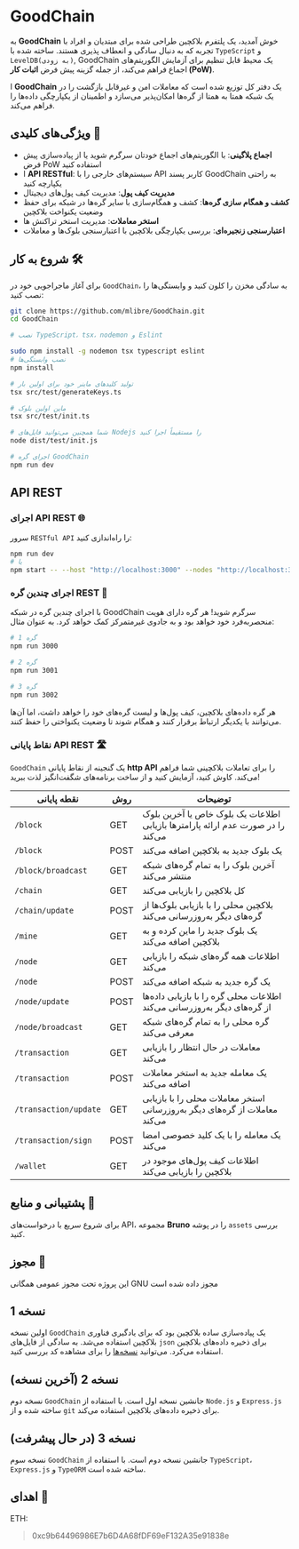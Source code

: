 # GoodChain

به **GoodChain** خوش آمدید، یک پلتفرم بلاکچین طراحی شده برای مبتدیان و افراد با تجربه که به دنبال سادگی و انعطاف پذیری هستند. ساخته شده با `TypeScript` و `LevelDB(به زودی)`, GoodChain یک محیط قابل تنظیم برای آزمایش الگوریتم‌های اجماع فراهم می‌کند، از جمله گزینه پیش فرض **اثبات کار (PoW)**.

ا **GoodChain** یک دفتر کل توزیع شده است که معاملات امن و غیرقابل بازگشت را در یک شبکه همتا به همتا از گره‌ها امکان‌پذیر می‌سازد و اطمینان از یکپارچگی داده‌ها را فراهم می‌کند.

## ویژگی‌های کلیدی 🚀

- **اجماع پلاگینی**: با الگوریتم‌های اجماع خودتان سرگرم شوید یا از پیاده‌سازی پیش فرض PoW استفاده کنید
- ا **API RESTful**: سیستم‌های خارجی را با API کاربر پسند GoodChain به راحتی یکپارچه کنید
- **مدیریت کیف پول**: مدیریت کیف پول‌های دیجیتال
- **کشف و همگام سازی گره‌ها**: کشف و همگام‌سازی با سایر گره‌ها در شبکه برای حفظ وضعیت یکنواخت بلاکچین
- **استخر معاملات**: مدیریت استخر تراکنش ها
- **اعتبارسنجی زنجیره‌ای**: بررسی یکپارچگی بلاکچین با اعتبارسنجی بلوک‌ها و معاملات

## شروع به کار 🛠️

برای آغاز ماجراجویی خود در `GoodChain`، به سادگی مخزن را کلون کنید و وابستگی‌ها را نصب کنید:

```bash
git clone https://github.com/mlibre/GoodChain.git
cd GoodChain

# نصب TypeScript، tsx، nodemon و Eslint

sudo npm install -g nodemon tsx typescript eslint
# نصب وابستگی‌ها
npm install

# تولید کلیدهای ماینر خود برای اولین بار
tsx src/test/generateKeys.ts

# ماین اولین بلوک
tsx src/test/init.ts

# شما همچنین می‌توانید فایل‌های Nodejs را مستقیماً اجرا کنید
node dist/test/init.js

# اجرای گره GoodChain
npm run dev
```

## API REST

### اجرای API REST 🌐

سرور `RESTful API` را راه‌اندازی کنید:

```bash
npm run dev
# یا
npm start -- --host "http://localhost:3000" --nodes "http://localhost:3001" --dbPath "./assets/db/" --minerKeysFile "./assets/keys/miner.json" --name "GoodChain"
```

### اجرای چندین گره REST 🌟

با اجرای چندین گره در شبکه GoodChain سرگرم شوید! هر گره دارای هویت منحصربه‌فرد خود خواهد بود و به جادوی غیرمتمرکز کمک خواهد کرد. به عنوان مثال:

```bash
# گره 1
npm run 3000

# گره 2
npm run 3001

# گره 3
npm run 3002
```

هر گره داده‌های بلاکچین، کیف پول‌ها و لیست گره‌های خود را خواهد داشت، اما آن‌ها می‌توانند با یکدیگر ارتباط برقرار کنند و همگام شوند تا وضعیت یکنواختی را حفظ کنند.

### نقاط پایانی API REST 🛣️

`GoodChain` یک گنجینه از نقاط پایانی **http API** را برای تعاملات بلاکچینی شما فراهم می‌کند. کاوش کنید، آزمایش کنید و از ساخت برنامه‌های شگفت‌انگیز لذت ببرید!

| نقطه پایانی           | روش  | توضیحات                                                                        |
| --------------------- | ---- | ------------------------------------------------------------------------------ |
| `/block`              | GET  | اطلاعات یک بلوک خاص یا آخرین بلوک را در صورت عدم ارائه پارامترها بازیابی می‌کند |
| `/block`              | POST | یک بلوک جدید به بلاکچین اضافه می‌کند                                            |
| `/block/broadcast`    | GET  | آخرین بلوک را به تمام گره‌های شبکه منتشر می‌کند                                  |
| `/chain`              | GET  | کل بلاکچین را بازیابی می‌کند                                                    |
| `/chain/update`       | POST | بلاکچین محلی را با بازیابی بلوک‌ها از گره‌های دیگر به‌روزرسانی می‌کند              |
| `/mine`               | GET  | یک بلوک جدید را ماین کرده و به بلاکچین اضافه می‌کند                             |
| `/node`               | GET  | اطلاعات همه گره‌های شبکه را بازیابی می‌کند                                       |
| `/node`               | POST | یک گره جدید به شبکه اضافه می‌کند                                                |
| `/node/update`        | POST | اطلاعات محلی گره را با بازیابی داده‌ها از گره‌های دیگر به‌روزرسانی می‌کند          |
| `/node/broadcast`     | GET  | گره محلی را به تمام گره‌های شبکه معرفی می‌کند                                    |
| `/transaction`        | GET  | معاملات در حال انتظار را بازیابی می‌کند                                         |
| `/transaction`        | POST | یک معامله جدید به استخر معاملات اضافه می‌کند                                    |
| `/transaction/update` | GET  | استخر معاملات محلی را با بازیابی معاملات از گره‌های دیگر به‌روزرسانی می‌کند       |
| `/transaction/sign`   | POST | یک معامله را با یک کلید خصوصی امضا می‌کند                                       |
| `/wallet`             | GET  | اطلاعات کیف پول‌های موجود در بلاکچین را بازیابی می‌کند                           |

## پشتیبانی و منابع 🤝

برای شروع سریع با درخواست‌های API، مجموعه **Bruno** را در پوشه `assets` بررسی کنید.

## مجوز 📜

این پروژه تحت مجوز عمومی همگانی GNU مجوز داده شده است

## نسخه 1

اولین نسخه `GoodChain` یک پیاده‌سازی ساده بلاکچین بود که برای یادگیری فناوری بلاکچین استفاده می‌شد. به سادگی از فایل‌های `json` برای ذخیره داده‌های بلاکچین استفاده می‌کرد. می‌توانید [نسخه‌ها](https://github.com/mlibre/GoodChain/releases/tag/1.0.5) را برای مشاهده کد بررسی کنید.

## نسخه 2 (آخرین نسخه)

نسخه دوم `GoodChain` جانشین نسخه اول است. با استفاده از `Node.js` و `Express.js` ساخته شده و از `git` برای ذخیره داده‌های بلاکچین استفاده می‌کند.

## نسخه 3 (در حال پیشرفت)

نسخه سوم `GoodChain` جانشین نسخه دوم است. با استفاده از `TypeScript`، `Express.js` و `TypeORM` ساخته شده است.

## اهدای 💖

ETH:
> 0xc9b64496986E7b6D4A68fDF69eF132A35e91838e